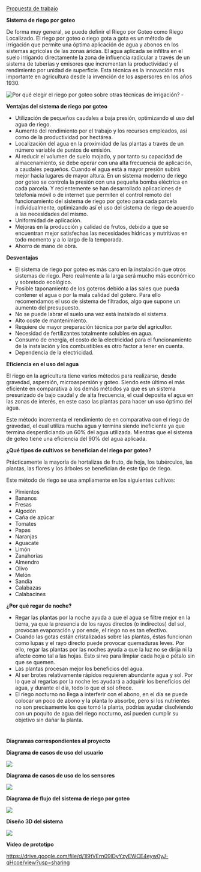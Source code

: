 
#
[Propuesta de trabajo](https://github.com/Brandonp22/sistema-riego-goteo-arduino/releases/download/v1.0/Propuesta.pdf)

**Sistema de riego por goteo**

De forma muy general, se puede definir el Riego por Goteo como Riego Localizado. El riego por goteo o riego gota a gota es un método de irrigación que permite una óptima aplicación de agua y abonos en los sistemas agrícolas de las zonas áridas. El agua aplicada se infiltra en el suelo irrigando directamente la zona de influencia radicular a través de un sistema de tuberías y emisores que incrementan la productividad y el rendimiento por unidad de superficie. Esta técnica es la innovación más importante en agricultura desde la invención de los aspersores en los años 1930.

![Por qué elegir el riego por goteo sobre otras técnicas de irrigación? -](https://github.com/Brandonp22/sistema-riego-goteo-arduino/blob/main/imagenes/Aspose.Words.fb0048e7-002a-46c1-8cbe-51656c76b31f.002.jpeg)









**Ventajas del sistema de riego por goteo**

- Utilización de pequeños caudales a baja presión, optimizando el uso del agua de riego.
- Aumento del rendimiento por el trabajo y los recursos empleados, así como de la productividad por hectárea.
- Localización del agua en la proximidad de las plantas a través de un número variable de puntos de emisión.
- Al reducir el volumen de suelo mojado, y por tanto su capacidad de almacenamiento, se debe operar con una alta frecuencia de aplicación, a caudales pequeños. Cuando el agua está a mayor presión subirá mejor hacia lugares de mayor altura. En un sistema moderno de riego por goteo se controla la presión con una pequeña bomba eléctrica en cada parcela. Y recientemente se han desarrollado aplicaciones de telefonía móvil o de internet que permiten el control remoto del funcionamiento del sistema de riego por goteo para cada parcela individualmente, optimizando así el uso del sistema de riego de acuerdo a las necesidades del mismo.
- Uniformidad de aplicación.
- Mejoras en la producción y calidad de frutos, debido a que se encuentran mejor satisfechas las necesidades hídricas y nutritivas en todo momento y a lo largo de la temporada. 
- Ahorro de mano de obra.

**Desventajas**

- El sistema de riego por goteo es más caro en la instalación que otros sistemas de riego. Pero realmente a la larga será mucho más económico y sobretodo ecológico.
- Posible taponamiento de los goteros debido a las sales que pueda contener el agua o por la mala calidad del gotero. Para ello recomendamos el uso de sistema de filtrados, algo que supone un aumento del presupuesto.
- No se puede labrar el suelo una vez está instalado el sistema.
- Alto coste de mantenimiento.
- Requiere de mayor preparación técnica por parte del agricultor.
- Necesidad de fertilizantes totalmente solubles en agua.
- Consumo de energía, el costo de la electricidad para el funcionamiento de la instalación y los combustibles es otro factor a tener en cuenta.
- Dependencia de la electricidad.

**Eficiencia en el uso del agua**

El riego en la agricultura tiene varios métodos para realizarse, desde gravedad, aspersión, microaspersión y goteo. Siendo este último el más eficiente en comparativa a los demás métodos ya que es un sistema presurizado de bajo caudal y de alta frecuencia, el cual deposita el agua en las zonas de interés, en este caso las plantas para hacer un uso óptimo del agua.

Este método incrementa el rendimiento de en comparativa con el riego de gravedad, el cual utiliza mucha agua y termina siendo ineficiente ya que termina desperdiciando un 60% del agua utilizada. Mientras que el sistema de goteo tiene una eficiencia del 90% del agua aplicada.

**¿Qué tipos de cultivos se benefician del riego por goteo?**

Prácticamente la mayoría de hortalizas de fruto, de hoja, los tubérculos, las plantas, las flores y los árboles se benefician de este tipo de riego. 

Este método de riego se usa ampliamente en los siguientes cultivos:

- Pimientos
- Bananos
- Fresas
- Algodón
- Caña de azúcar
- Tomates
- Papas
- Naranjas
- Aguacate
- Limón
- Zanahorias
- Almendro
- Olivo
- Melón
- Sandía
- Calabazas
- Calabacines

**¿Por qué regar de noche?**

- Regar las plantas por la noche ayuda a que el agua se filtre mejor en la tierra, ya que la presencia de los rayos directos (o indirectos) del sol, provocan evaporación y por ende, el riego no es tan efectivo.
- Cuando las gotas están cristalizadas sobre las plantas, éstas funcionan como lupas y el rayo directo puede provocar quemaduras leves. Por ello, regar las plantas por las noches ayuda a que la luz no se dirija ni la afecte como tal a las hojas. Esto sirve para limpiar cada hoja o pétalo sin que se quemen.
- Las plantas procesan mejor los beneficios del agua.
- Al ser brotes relativamente rápidos requieren abundante agua y sol. Por lo que al regarlas por la noche les ayudará a adquirir los beneficios del agua, y durante el día, todo lo que el sol ofrece.
- El riego nocturno no llega a interferir con el abono, en el día se puede colocar un poco de abono y la planta lo absorbe, pero si los nutrientes no son precisamente los que tomó la planta, podrías ayudar disolviendo con un poquito de agua del riego nocturno, así pueden cumplir su objetivo sin dañar la planta.

#
**Diagramas correspondientes al proyecto**

**Diagrama de casos de uso del usuario**

![](https://github.com/Brandonp22/sistema-riego-goteo-arduino/releases/download/v2.0/casos_de_uso_usuario.png)

**Diagrama de casos de uso de los sensores**

![](https://github.com/Brandonp22/sistema-riego-goteo-arduino/releases/download/v2.0/Casos_de_uso_sensores.png)

**Diagrama de flujo del sistema de riego por goteo**

![](https://github.com/Brandonp22/sistema-riego-goteo-arduino/releases/download/v2.0/Diagrama_de_flujo.png)

**Diseño 3D del sistema**

![](https://github.com/Brandonp22/sistema-riego-goteo-arduino/releases/download/v2.0/Diseno.jpg)

 **Video de prototipo**

<https://drive.google.com/file/d/1l9tVErn09lDyYzyEWCE4eyw0yJ-qHcoe/view?usp=sharing>
